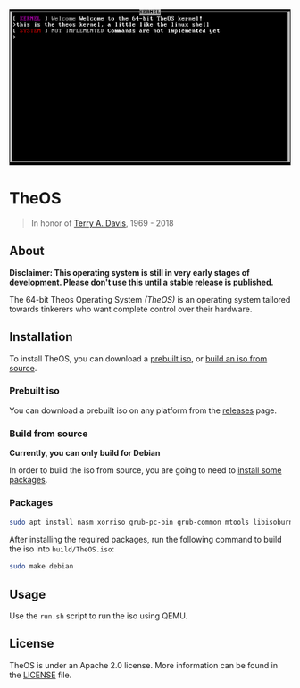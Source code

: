 <img src="preview.png" alt="preview">

# TheOS

> In honor of [Terry A. Davis](https://en.wikipedia.org/wiki/Terry_A._Davis), 1969 - 2018

## About

**Disclaimer: This operating system is still in very early stages of development. Please don't use this until a stable release is published.**

The 64-bit Theos Operating System *(TheOS)* is an operating system tailored towards tinkerers who want complete control over their hardware.

## Installation

To install TheOS, you can download a [prebuilt iso](#prebuilt-iso), or [build an iso from source](#build-from-source).

### Prebuilt iso

You can download a prebuilt iso on any platform from the [releases](https://github.com/joshjkk/TheOS/releases) page.

### Build from source

**Currently, you can only build for Debian**

In order to build the iso from source, you are going to need to [install some packages](#package).

### Packages

``` bash
sudo apt install nasm xorriso grub-pc-bin grub-common mtools libisoburn-dev libburn-dev qemu qemu-system-x86 build-essential
```

After installing the required packages, run the following command to build the iso into ```build/TheOS.iso```:

``` bash
sudo make debian
```

## Usage

Use the ```run.sh``` script to run the iso using QEMU.

## License

TheOS is under an Apache 2.0 license. More information can be found in the [LICENSE](./LICENSE) file.
